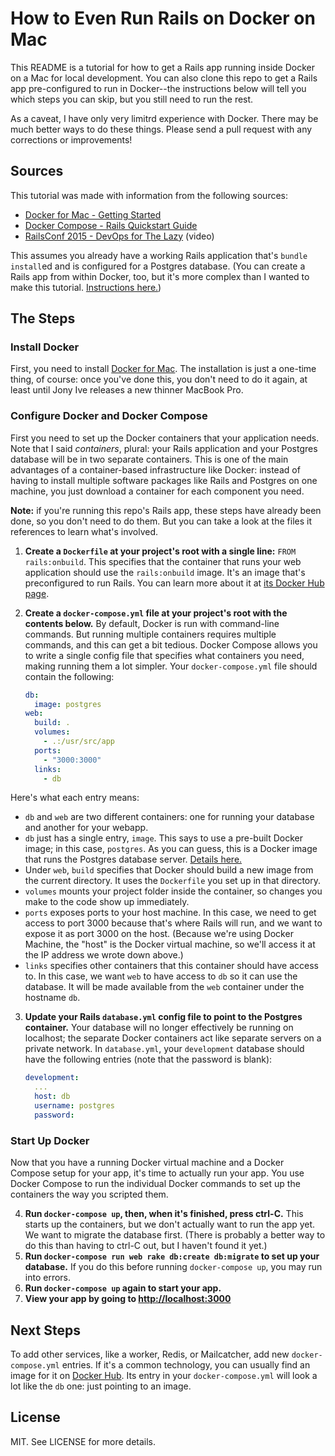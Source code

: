# How to Even Run Rails on Docker on Mac

This README is a tutorial for how to get a Rails app running inside Docker on a Mac for local development. You can also clone this repo to get a Rails app pre-configured to run in Docker--the instructions below will tell you which steps you can skip, but you still need to run the rest.

As a caveat, I have only very limitrd experience with Docker. There may be much better ways to do these things. Please send a pull request with any corrections or improvements!

## Sources

This tutorial was made with information from the following sources:

- [Docker for Mac - Getting Started](https://docs.docker.com/docker-for-mac/)
- [Docker Compose - Rails Quickstart Guide](https://docs.docker.com/compose/rails/)
- [RailsConf 2015 - DevOps for The Lazy](https://www.youtube.com/watch?v=CVO_imNSw2o) (video)

This assumes you already have a working Rails application that's `bundle install`ed and is configured for a Postgres database. (You can create a Rails app from within Docker, too, but it's more complex than I wanted to make this tutorial. [Instructions here.](https://docs.docker.com/compose/rails/))

## The Steps

### Install Docker

First, you need to install [Docker for Mac](https://docs.docker.com/docker-for-mac/). The installation is just a one-time thing, of course: once you've done this, you don't need to do it again, at least until Jony Ive releases a new thinner MacBook Pro.

### Configure Docker and Docker Compose

First you need to set up the Docker containers that your application needs. Note that I said *containers*, plural: your Rails application and your Postgres database will be in two separate containers. This is one of the main advantages of a container-based infrastructure like Docker: instead of having to install multiple software packages like Rails and Postgres on one machine, you just download a container for each component you need.

**Note:** if you're running this repo's Rails app, these steps have already been done, so you don't need to do them. But you can take a look at the files it references to learn what's involved.

1. **Create a `Dockerfile` at your project's root with a single line:** `FROM rails:onbuild`. This specifies that the container that runs your web application should use the `rails:onbuild` image. It's an image that's preconfigured to run Rails. You can learn more about it at [its Docker Hub page](https://hub.docker.com/_/rails/).
2. **Create a `docker-compose.yml` file at your project's root with the contents below.** By default, Docker is run with command-line commands. But running multiple containers requires multiple commands, and this can get a bit tedious. Docker Compose allows you to write a single config file that specifies what containers you need, making running them a lot simpler. Your `docker-compose.yml` file should contain the following:

    ```yml
    db:
      image: postgres
    web:
      build: .
      volumes:
        - .:/usr/src/app
      ports:
        - "3000:3000"
      links:
        - db
    ```

  Here's what each entry means:

  - `db` and `web` are two different containers: one for running your database and another for your webapp.
  - `db` just has a single entry, `image`. This says to use a pre-built Docker image; in this case, `postgres`. As you can guess, this is a Docker image that runs the Postgres database server. [Details here.](https://hub.docker.com/_/postgres/)
  - Under `web`, `build` specifies that Docker should build a new image from the current directory. It uses the `Dockerfile` you set up in that directory.
  - `volumes` mounts your project folder inside the container, so changes you make to the code show up immediately.
  - `ports` exposes ports to your host machine. In this case, we need to get access to port 3000 because that's where Rails will run, and we want to expose it as port 3000 on the host. (Because we're using Docker Machine, the "host" is the Docker virtual machine, so we'll access it at the IP address we wrote down above.)
  - `links` specifies other containers that this container should have access to. In this case, we want `web` to have access to `db` so it can use the database. It will be made available from the `web` container under the hostname `db`.

3. **Update your Rails `database.yml` config file to point to the Postgres container.** Your database will no longer effectively be running on localhost; the separate Docker containers act like separate servers on a private network. In `database.yml`, your `development` database should have the following entries (note that the password is blank):

    ```yml
    development:
      ...
      host: db
      username: postgres
      password:
    ```

### Start Up Docker

Now that you have a running Docker virtual machine and a Docker Compose setup for your app, it's time to actually run your app. You use Docker Compose to run the individual Docker commands to set up the containers the way you scripted them.

4. **Run `docker-compose up`, then, when it's finished, press ctrl-C.** This starts up the containers, but we don't actually want to run the app yet. We want to migrate the database first. (There is probably a better way to do this than having to ctrl-C out, but I haven't found it yet.)
5. **Run `docker-compose run web rake db:create db:migrate` to set up your database.** If you do this before running `docker-compose up`, you may run into errors.
6. **Run `docker-compose up` again to start your app.**
7. **View your app by going to <http://localhost:3000>**

## Next Steps

To add other services, like a worker, Redis, or Mailcatcher, add new `docker-compose.yml` entries. If it's a common technology, you can usually find an image for it on [Docker Hub](https://hub.docker.com/). Its entry in your `docker-compose.yml` will look a lot like the `db` one: just pointing to an image.

## License

MIT. See LICENSE for more details.
